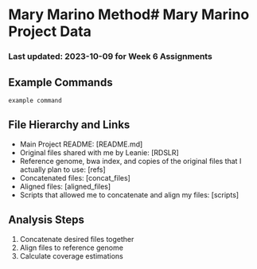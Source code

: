 # Mary Marino Method# Mary Marino Project Data
### Last updated: 2023-10-09 for Week 6 Assignments

## Example Commands
`example command`

## File Hierarchy and Links
* Main Project README: [README.md]
* Original files shared with me by Leanie: [RDSLR]
* Reference genome, bwa index, and copies of the original files that I actually plan to use: [refs]
* Concatenated files: [concat_files]
* Aligned files: [aligned_files]
* Scripts that allowed me to concatenate and align my files: [scripts]

## Analysis Steps
1. Concatenate desired files together
2. Align files to reference genome
3. Calculate coverage estimations
